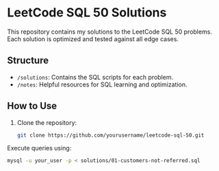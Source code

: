 # LeetCode SQL 50 Solutions

This repository contains my solutions to the LeetCode SQL 50 problems. Each solution is optimized and tested against all edge cases.

## Structure
- `/solutions`: Contains the SQL scripts for each problem.
- `/notes`: Helpful resources for SQL learning and optimization.

## How to Use
1. Clone the repository:
   ```bash
   git clone https://github.com/yourusername/leetcode-sql-50.git
   ```

Execute queries using:

  ```bash
  mysql -u your_user -p < solutions/01-customers-not-referred.sql
  ```
